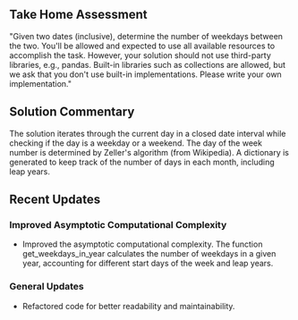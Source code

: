 ## Take Home Assessment
"Given two dates (inclusive), determine the number of weekdays between the two. You'll be allowed and expected to use all available resources to accomplish the task. However, your solution should not use third-party libraries, e.g., pandas. Built-in libraries such as collections are allowed, but we ask that you don't use built-in implementations. Please write your own implementation." 

## Solution Commentary
The solution iterates through the current day in a closed date interval while checking if the day is a weekday or a weekend. The day of the week number is determined by Zeller's algorithm (from Wikipedia). A dictionary is generated to keep track of the number of days in each month, including leap years. 

## Recent Updates

### Improved Asymptotic Computational Complexity
- Improved the asymptotic computational complexity. The function get_weekdays_in_year calculates the number of weekdays in a given year, accounting for different start days of the week and leap years.

### General Updates
- Refactored code for better readability and maintainability.
